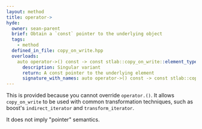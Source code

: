 ```yaml
---
layout: method
title: operator->
hyde:
  owner: sean-parent
  brief: Obtain a `const` pointer to the underlying object
  tags:
    - method
  defined_in_file: copy_on_write.hpp
  overloads:
    auto operator->() const -> const stlab::copy_on_write::element_type *:
      description: Singular variant
      return: A const pointer to the underlying element
      signature_with_names: auto operator->() const -> const stlab::copy_on_write::element_type *
---
```


This is provided because you cannot override `operator.()`. It allows `copy_on_write` to be used with common transformation techniques, such as boost's `indirect_iterator` and `transform_iterator`.

It does not imply "pointer" semantics.
